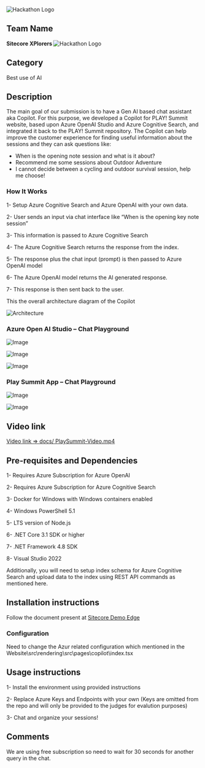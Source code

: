 
![Hackathon Logo](docs/images/Sitecore-hackathon-XPlorers-Sitecore-Naveed-Sitecore-Amit-1.png?raw=true "Hackathon Logo")
## Team Name
 <strong> Sitecore XPlorers </strong>
![Hackathon Logo](docs/images/Sitecore-hackathon-XPlorers-Sitecore-Naveed-Sitecore-Amit.png)


## Category
Best use of AI

## Description
The main goal of our submission is to have a Gen AI based chat assistant aka Copilot. For this purpose, we developed a Copilot for PLAY! Summit website, based upon Azure OpenAI Studio and Azure Cognitive Search, and integrated it back to the PLAY! Summit repository. The Copilot can help improve the customer experience for finding useful information about the sessions and they can ask questions like: 

  - When is the opening note session and what is it about?
  - Recommend me some sessions about Outdoor Adventure
  - I cannot decide between a cycling and outdoor survival session, help me choose!

### How It Works
1-	Setup Azure Cognitive Search and Azure OpenAI with your own data.

2-	User sends an input via chat interface like “When is the opening key note session”

3-	This information is passed to Azure Cognitive Search 

4-	The Azure Cognitive Search returns the response from the index.

5-	The response plus the chat input (prompt) is then passed to Azure OpenAI model 

6-	The Azure OpenAI model returns the AI generated response.

7-	This response is then sent back to the user.

This the overall architecture diagram of the Copilot

![Architecture](docs/images/Architecture-Diagram.png?raw=true "Architecture Logo")

### Azure Open AI Studio – Chat Playground

![Image](docs/images/image-1.png?raw=true "Architecture Logo")

![Image](docs/images/image-2.png?raw=true "Architecture Logo")

![Image](docs/images/image-3.png?raw=true "Architecture Logo")

### Play Summit App – Chat Playground

![Image](docs/images/image-5.png?raw=true "Architecture Logo")

![Image](docs/images/image-4.png?raw=true "Architecture Logo")

## Video link
[Video link => docs/ PlaySummit-Video.mp4](docs/PlaySummit-Video.mp4)


## Pre-requisites and Dependencies

1- Requires Azure Subscription for Azure OpenAI

2- Requires Azure Subscription for Azure Cognitive Search

3- Docker for Windows with Windows containers enabled

4- Windows PowerShell 5.1

5- LTS version of Node.js

6- .NET Core 3.1 SDK or higher

7- .NET Framework 4.8 SDK

8- Visual Studio 2022

Additionally, you will need to setup index schema for Azure Cognitive Search and upload data to the index using REST API commands as mentioned here.


## Installation instructions
Follow the document present at [Sitecore Demo Edge](https://github.com/Sitecore/Sitecore.Demo.Edge/tree/main) 


### Configuration
Need to change the Azur related configuration which mentioned in the Website\src\rendering\src\pages\copilot\index.tsx


## Usage instructions
1- Install the environment using provided instructions

2- Replace Azure Keys and Endpoints with your own (Keys are omitted from the repo and will only be provided to the judges for evalution purposes)

3- Chat and organize your sessions!



## Comments
We are using free subscription so need to wait for 30 seconds for another query in the chat.
